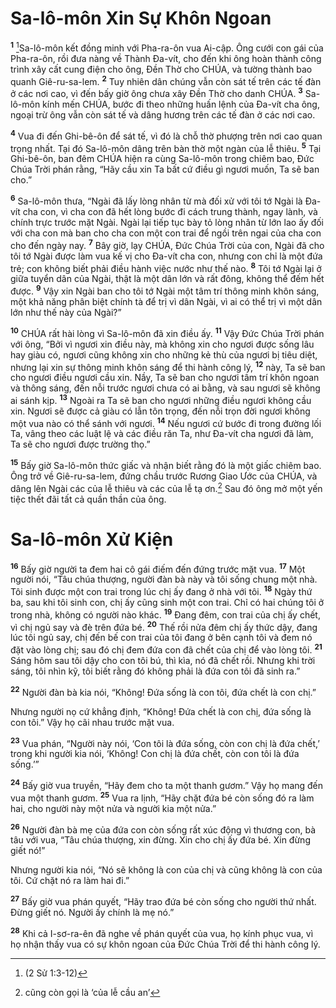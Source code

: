 

# Sa-lô-môn Xin Sự Khôn Ngoan
<sup><b>1</b></sup> [^1*]Sa-lô-môn kết đồng minh với Pha-ra-ôn vua Ai-cập. Ông cưới con gái của Pha-ra-ôn, rồi đưa nàng về Thành Đa-vít, cho đến khi ông hoàn thành công trình xây cất cung điện cho ông, Đền Thờ cho CHÚA, và tường thành bao quanh Giê-ru-sa-lem. <sup><b>2</b></sup> Tuy nhiên dân chúng vẫn còn sát tế trên các tế đàn ở các nơi cao, vì đến bấy giờ ông chưa xây Đền Thờ cho danh CHÚA. <sup><b>3</b></sup> Sa-lô-môn kính mến CHÚA, bước đi theo những huấn lệnh của Đa-vít cha ông, ngoại trừ ông vẫn còn sát tế và dâng hương trên các tế đàn ở các nơi cao.

<sup><b>4</b></sup> Vua đi đến Ghi-bê-ôn để sát tế, vì đó là chỗ thờ phượng trên nơi cao quan trọng nhất. Tại đó Sa-lô-môn dâng trên bàn thờ một ngàn của lễ thiêu. <sup><b>5</b></sup> Tại Ghi-bê-ôn, ban đêm CHÚA hiện ra cùng Sa-lô-môn trong chiêm bao, Đức Chúa Trời phán rằng, “Hãy cầu xin Ta bất cứ điều gì ngươi muốn, Ta sẽ ban cho.”

<sup><b>6</b></sup> Sa-lô-môn thưa, “Ngài đã lấy lòng nhân từ mà đối xử với tôi tớ Ngài là Đa-vít cha con, vì cha con đã hết lòng bước đi cách trung thành, ngay lành, và chính trực trước mặt Ngài. Ngài lại tiếp tục bày tỏ lòng nhân từ lớn lao ấy đối với cha con mà ban cho cha con một con trai để ngồi trên ngai của cha con cho đến ngày nay. <sup><b>7</b></sup> Bây giờ, lạy CHÚA, Đức Chúa Trời của con, Ngài đã cho tôi tớ Ngài được làm vua kế vị cho Đa-vít cha con, nhưng con chỉ là một đứa trẻ; con không biết phải điều hành việc nước như thế nào. <sup><b>8</b></sup> Tôi tớ Ngài lại ở giữa tuyển dân của Ngài, thật là một dân lớn và rất đông, không thể đếm hết được. <sup><b>9</b></sup> Vậy xin Ngài ban cho tôi tớ Ngài một tâm trí thông minh khôn sáng, một khả năng phân biệt chính tà để trị vì dân Ngài, vì ai có thể trị vì một dân lớn như thế này của Ngài?”

<sup><b>10</b></sup> CHÚA rất hài lòng vì Sa-lô-môn đã xin điều ấy. <sup><b>11</b></sup> Vậy Đức Chúa Trời phán với ông, “Bởi vì ngươi xin điều này, mà không xin cho ngươi được sống lâu hay giàu có, ngươi cũng không xin cho những kẻ thù của ngươi bị tiêu diệt, nhưng lại xin sự thông minh khôn sáng để thi hành công lý, <sup><b>12</b></sup> này, Ta sẽ ban cho ngươi điều ngươi cầu xin. Nầy, Ta sẽ ban cho ngươi tâm trí khôn ngoan và thông sáng, đến nỗi trước ngươi chưa có ai bằng, và sau ngươi sẽ không ai sánh kịp. <sup><b>13</b></sup> Ngoài ra Ta sẽ ban cho ngươi những điều ngươi không cầu xin. Ngươi sẽ được cả giàu có lẫn tôn trọng, đến nỗi trọn đời ngươi không một vua nào có thể sánh với ngươi. <sup><b>14</b></sup> Nếu ngươi cứ bước đi trong đường lối Ta, vâng theo các luật lệ và các điều răn Ta, như Đa-vít cha ngươi đã làm, Ta sẽ cho ngươi được trường thọ.”

<sup><b>15</b></sup> Bấy giờ Sa-lô-môn thức giấc và nhận biết rằng đó là một giấc chiêm bao. Ông trở về Giê-ru-sa-lem, đứng chầu trước Rương Giao Ước của CHÚA, và dâng lên Ngài các của lễ thiêu và các của lễ tạ ơn.[^1] Sau đó ông mở một yến tiệc thết đãi tất cả quần thần của ông.

# Sa-lô-môn Xử Kiện
<sup><b>16</b></sup> Bấy giờ người ta đem hai cô gái điếm đến đứng trước mặt vua. <sup><b>17</b></sup> Một người nói, “Tâu chúa thượng, người đàn bà này và tôi sống chung một nhà. Tôi sinh được một con trai trong lúc chị ấy đang ở nhà với tôi. <sup><b>18</b></sup> Ngày thứ ba, sau khi tôi sinh con, chị ấy cũng sinh một con trai. Chỉ có hai chúng tôi ở trong nhà, không có người nào khác. <sup><b>19</b></sup> Đang đêm, con trai của chị ấy chết, vì chị ngủ say và đè trên đứa bé. <sup><b>20</b></sup> Thế rồi nửa đêm chị ấy thức dậy, đang lúc tôi ngủ say, chị đến bế con trai của tôi đang ở bên cạnh tôi và đem nó đặt vào lòng chị; sau đó chị đem đứa con đã chết của chị để vào lòng tôi. <sup><b>21</b></sup> Sáng hôm sau tôi dậy cho con tôi bú, thì kìa, nó đã chết rồi. Nhưng khi trời sáng, tôi nhìn kỹ, tôi biết rằng đó không phải là đứa con tôi đã sinh ra.”

<sup><b>22</b></sup> Người đàn bà kia nói, “Không! Đứa sống là con tôi, đứa chết là con chị.”

Nhưng người nọ cứ khẳng định, “Không! Đứa chết là con chị, đứa sống là con tôi.” Vậy họ cãi nhau trước mặt vua.

<sup><b>23</b></sup> Vua phán, “Người này nói, ‘Con tôi là đứa sống, còn con chị là đứa chết,’ trong khi người kia nói, ‘Không! Con chị là đứa chết, còn con tôi là đứa sống.’”

<sup><b>24</b></sup> Bấy giờ vua truyền, “Hãy đem cho ta một thanh gươm.” Vậy họ mang đến vua một thanh gươm. <sup><b>25</b></sup> Vua ra lịnh, “Hãy chặt đứa bé còn sống đó ra làm hai, cho người này một nửa và người kia một nửa.”

<sup><b>26</b></sup> Người đàn bà mẹ của đứa con còn sống rất xúc động vì thương con, bà tâu với vua, “Tâu chúa thượng, xin đừng. Xin cho chị ấy đứa bé. Xin đừng giết nó!”

Nhưng người kia nói, “Nó sẽ không là con của chị và cũng không là con của tôi. Cứ chặt nó ra làm hai đi.”

<sup><b>27</b></sup> Bấy giờ vua phán quyết, “Hãy trao đứa bé còn sống cho người thứ nhất. Đừng giết nó. Người ấy chính là mẹ nó.”

<sup><b>28</b></sup> Khi cả I-sơ-ra-ên đã nghe về phán quyết của vua, họ kính phục vua, vì họ nhận thấy vua có sự khôn ngoan của Đức Chúa Trời để thi hành công lý.

[^1]: cũng còn gọi là ‘của lễ cầu an’
[^1*]: (2 Sử 1:3-12)
